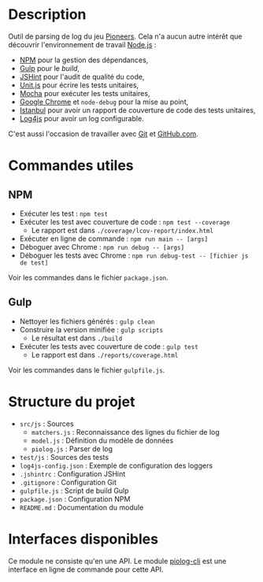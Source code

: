 # Description

Outil de parsing de log du jeu [Pioneers](http://pio.sourceforge.net/). Cela n'a aucun autre intérêt que découvrir l'environnement de travail [Node.js](https://nodejs.org/en/) :
  * [NPM](https://www.npmjs.com/) pour la gestion des dépendances,
  * [Gulp](http://gulpjs.com/) pour le _build_,
  * [JSHint](http://jshint.com/) pour l'audit de qualité du code,
  * [Unit.js](http://unitjs.com/) pour écrire les tests unitaires,
  * [Mocha](http://mochajs.org/) pour exécuter les tests unitaires,
  * [Google Chrome](https://www.google.fr/chrome/browser/desktop/index.html) et `node-debug` pour la mise au point,
  * [Istanbul](https://github.com/gotwarlost/istanbul) pour avoir un rapport de couverture de code des tests unitaires,
  * [Log4js](https://www.npmjs.com/package/log4js) pour avoir un log configurable.

C'est aussi l'occasion de travailler avec [Git](http://www.git-scm.com/) et [GitHub.com](https://github.com/).

# Commandes utiles

## NPM

  * Exécuter les test : `npm test`
  * Exécuter les test avec couverture de code : `npm test --coverage`
     * Le rapport est dans `./coverage/lcov-report/index.html`
  * Exécuter en ligne de commande : `npm run main -- [args]`
  * Déboguer avec Chrome : `npm run debug -- [args]`
  * Déboguer les tests avec Chrome : `npm run debug-test -- [fichier js de test]`

Voir les commandes dans le fichier `package.json`.

## Gulp

  * Nettoyer les fichiers générés : `gulp clean`
  * Construire la version minifiée : `gulp scripts`
    * Le résultat est dans `./build`
  * Exécuter les tests avec couverture de code : `gulp test`
     * Le rapport est dans `./reports/coverage.html`

Voir les commandes dans le fichier `gulpfile.js`.

# Structure du projet

  * `src/js` : Sources
    * `matchers.js` : Reconnaissance des lignes du fichier de log
    * `model.js` : Définition du modèle de données
    * `piolog.js` : Parser de log
  * `test/js` : Sources des tests
  * `log4js-config.json` : Exemple de configuration des loggers
  * `.jshintrc` : Configuration JSHint
  * `.gitignore` : Configuration Git
  * `gulpfile.js` : Script de build Gulp
  * `package.json` : Configuration NPM
  * `README.md` : Documentation du module

# Interfaces disponibles

Ce module ne consiste qu'en une API. Le module [piolog-cli](https://github.com/cicithesquirrel/piolog-cli) est une interface en ligne de commande pour cette API.